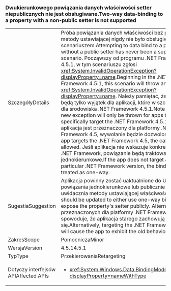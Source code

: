 ### <a name="two-way-data-binding-to-a-property-with-a-non-public-setter-is-not-supported"></a><span data-ttu-id="3bf13-101">Dwukierunkowego powiązania danych właściwości setter niepublicznych nie jest obsługiwane.</span><span class="sxs-lookup"><span data-stu-id="3bf13-101">Two-way data-binding to a property with a non-public setter is not supported</span></span>

|   |   |
|---|---|
|<span data-ttu-id="3bf13-102">Szczegóły</span><span class="sxs-lookup"><span data-stu-id="3bf13-102">Details</span></span>|<span data-ttu-id="3bf13-103">Próba powiązania danych właściwości bez publicznej metody ustawiającej nigdy nie było obsługiwanym scenariuszem.</span><span class="sxs-lookup"><span data-stu-id="3bf13-103">Attempting to data bind to a property without a public setter has never been a supported scenario.</span></span> <span data-ttu-id="3bf13-104">Począwszy od programu .NET Framework 4.5.1, w tym scenariuszu zgłosi <xref:System.InvalidOperationException?displayProperty=name>.</span><span class="sxs-lookup"><span data-stu-id="3bf13-104">Beginning in the .NET Framework 4.5.1, this scenario will throw an <xref:System.InvalidOperationException?displayProperty=name>.</span></span> <span data-ttu-id="3bf13-105">Należy pamiętać, że ten nowy będą tylko wyjątek dla aplikacji, które w szczególności dla środowiska .NET Framework 4.5.1.</span><span class="sxs-lookup"><span data-stu-id="3bf13-105">Note that this new exception will only be thrown for apps that specifically target the .NET Framework 4.5.1.</span></span> <span data-ttu-id="3bf13-106">Jeśli aplikacja jest przeznaczony dla platformy .NET Framework 4.5, wywołanie będzie dozwolone.</span><span class="sxs-lookup"><span data-stu-id="3bf13-106">If an app targets the .NET Framework 4.5, the call will be allowed.</span></span> <span data-ttu-id="3bf13-107">Jeśli aplikacja nie wskazuje konkretnej wersji .NET Framework, powiązanie będą traktowane jako jednokierunkowe.</span><span class="sxs-lookup"><span data-stu-id="3bf13-107">If the app does not target a particular .NET Framework version, the binding will be treated as one-way.</span></span>|
|<span data-ttu-id="3bf13-108">Sugestia</span><span class="sxs-lookup"><span data-stu-id="3bf13-108">Suggestion</span></span>|<span data-ttu-id="3bf13-109">Aplikacja powinny zostać uaktualnione do Użyj powiązania jednokierunkowe lub publicznie uwidacznia metody ustawiającej właściwość.</span><span class="sxs-lookup"><span data-stu-id="3bf13-109">The app should be updated to either use one-way binding, or expose the property's setter publicly.</span></span> <span data-ttu-id="3bf13-110">Alternatywnie przeznaczonych dla platformy .NET Framework 4.5 spowoduje, że aplikacja starego zachowują się.</span><span class="sxs-lookup"><span data-stu-id="3bf13-110">Alternatively, targeting the .NET Framework 4.5 will cause the app to exhibit the old behavior.</span></span>|
|<span data-ttu-id="3bf13-111">Zakres</span><span class="sxs-lookup"><span data-stu-id="3bf13-111">Scope</span></span>|<span data-ttu-id="3bf13-112">Pomocnicza</span><span class="sxs-lookup"><span data-stu-id="3bf13-112">Minor</span></span>|
|<span data-ttu-id="3bf13-113">Wersja</span><span class="sxs-lookup"><span data-stu-id="3bf13-113">Version</span></span>|<span data-ttu-id="3bf13-114">4.5.1</span><span class="sxs-lookup"><span data-stu-id="3bf13-114">4.5.1</span></span>|
|<span data-ttu-id="3bf13-115">Typ</span><span class="sxs-lookup"><span data-stu-id="3bf13-115">Type</span></span>|<span data-ttu-id="3bf13-116">Przekierowania</span><span class="sxs-lookup"><span data-stu-id="3bf13-116">Retargeting</span></span>|
|<span data-ttu-id="3bf13-117">Dotyczy interfejsów API</span><span class="sxs-lookup"><span data-stu-id="3bf13-117">Affected APIs</span></span>|<ul><li><xref:System.Windows.Data.BindingMode.TwoWay?displayProperty=nameWithType></li></ul>|

